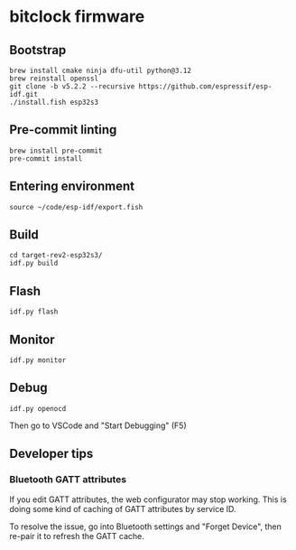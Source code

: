 # bitclock firmware

## Bootstrap

```fish
brew install cmake ninja dfu-util python@3.12
brew reinstall openssl
git clone -b v5.2.2 --recursive https://github.com/espressif/esp-idf.git
./install.fish esp32s3
```

## Pre-commit linting

```fish
brew install pre-commit
pre-commit install
```

## Entering environment

```fish
source ~/code/esp-idf/export.fish
```

## Build

```fish
cd target-rev2-esp32s3/
idf.py build
```

## Flash

```fish
idf.py flash
```

## Monitor

```fish
idf.py monitor
```

## Debug

```fish
idf.py openocd
```

Then go to VSCode and "Start Debugging" (F5)

## Developer tips

### Bluetooth GATT attributes

If you edit GATT attributes, the web configurator may stop working. This is doing some kind of caching of GATT attributes by service ID.

To resolve the issue, go into Bluetooth settings and "Forget Device", then re-pair it to refresh the GATT cache.

